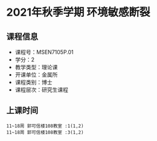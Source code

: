 # 2021年秋季学期 环境敏感断裂 






## 课程信息

- 课程号：MSEN7105P.01
- 学分：2
- 教学类型：理论课
- 开课单位：金属所
- 课程类别：博士
- 课程层次：研究生课程

## 上课时间

```
11~18周 郭可信楼108教室 :1(1,2)
11~18周 郭可信楼108教室 :3(1,2)
```

